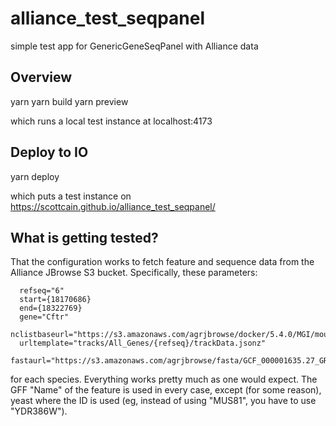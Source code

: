 # alliance_test_seqpanel
simple test app for GenericGeneSeqPanel with Alliance data

## Overview

  yarn
  yarn build
  yarn preview

which runs a local test instance at localhost:4173

## Deploy to IO

  yarn deploy

which puts a test instance on https://scottcain.github.io/alliance_test_seqpanel/

## What is getting tested?

That the configuration works to fetch feature and sequence data from 
the Alliance JBrowse S3 bucket.  Specifically, these parameters:

      refseq="6"
      start={18170686}
      end={18322769}
      gene="Cftr"
      nclistbaseurl="https://s3.amazonaws.com/agrjbrowse/docker/5.4.0/MGI/mouse/"
      urltemplate="tracks/All_Genes/{refseq}/trackData.jsonz"
      fastaurl="https://s3.amazonaws.com/agrjbrowse/fasta/GCF_000001635.27_GRCm39_genomic.fna.gz"

for each species. Everything works pretty much as one would expect. The GFF "Name" of the
feature is used in every case, except (for some reason), yeast where the ID is used
(eg, instead of using "MUS81", you have to use "YDR386W").
